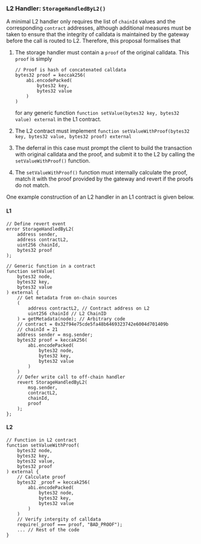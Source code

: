 ### L2 Handler: `StorageHandledByL2()`
A minimal L2 handler only requires the list of `chainId` values and the corresponding `contract` addresses, although additional measures must be taken to ensure that the integrity of calldata is maintained by the gateway before the call is routed to L2. Therefore, this proposal formalises that

1. The storage handler must contain a `proof` of the original calldata. This `proof` is simply

    ```solidity
    // Proof is hash of concatenated calldata
    bytes32 proof = keccak256(
        abi.encodePacked(
            bytes32 key,
            bytes32 value
        )
    )
    ```

    for any generic function `function setValue(bytes32 key, bytes32 value) external` in the L1 contract.

2. The L2 contract must implement `function setValueWithProof(bytes32 key, bytes32 value, bytes32 proof) external`

3. The deferral in this case must prompt the client to build the transaction with original calldata and the proof, and submit it to the L2 by calling the `setValueWithProof()` function.

4. The `setValueWithProof()` function must internally calculate the proof, match it with the proof provided by the gateway and revert if the proofs do not match.
 
One example construction of an L2 handler in an L1 contract is given below.

#### L1
```solidity
// Define revert event
error StorageHandledByL2(
    address sender, 
    address contractL2, 
    uint256 chainId, 
    bytes32 proof
);

// Generic function in a contract
function setValue(
    bytes32 node,
    bytes32 key,
    bytes32 value
) external {
    // Get metadata from on-chain sources
    (
        address contractL2, // Contract address on L2
        uint256 chainId // L2 ChainID
    ) = getMetadata(node); // Arbitrary code
    // contract = 0x32f94e75cde5fa48b6469323742e6004d701409b
    // chainId = 21
    address sender = msg.sender;
    bytes32 proof = keccak256(
        abi.encodePacked(
            bytes32 node,
            bytes32 key,
            bytes32 value
        )
    )
    // Defer write call to off-chain handler
    revert StorageHandledByL2(
        msg.sender, 
        contractL2,
        chainId,
        proof
    );
};
```

#### L2
```solidity
// Function in L2 contract
function setValueWithProof(
    bytes32 node,
    bytes32 key,
    bytes32 value,
    bytes32 proof
) external {
    // Calculate proof
    bytes32 _proof = keccak256(
        abi.encodePacked(
            bytes32 node,
            bytes32 key,
            bytes32 value
        )
    )
    // Verify intergity of calldata
    require(_proof === proof, "BAD_PROOF");
    ... // Rest of the code
}
```